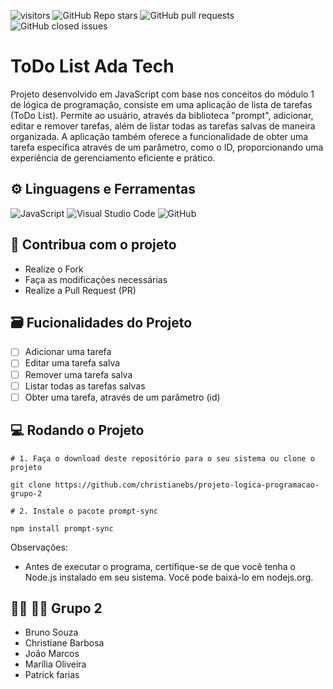 ![visitors](https://visitor-badge.laobi.icu/badge?page_id=christianebs.projeto-logica-programacao-grupo-2) ![GitHub Repo stars](https://img.shields.io/github/stars/christianebs/projeto-logica-programacao-grupo-2) ![GitHub pull requests](https://img.shields.io/github/issues-pr/christianebs/projeto-logica-programacao-grupo-2) ![GitHub closed issues](https://img.shields.io/github/issues-closed/christianebs/projeto-logica-programacao-grupo-2)

# ToDo List Ada Tech

Projeto desenvolvido em JavaScript com base nos conceitos do módulo 1 de lógica de programação, consiste em uma aplicação de lista de tarefas (ToDo List). Permite ao usuário, através da biblioteca "prompt", adicionar, editar e remover tarefas, além de listar todas as tarefas salvas de maneira organizada. A aplicação também oferece a funcionalidade de obter uma tarefa específica através de um parâmetro, como o ID, proporcionando uma experiência de gerenciamento eficiente e prático.

## 	:gear: Linguagens e Ferramentas

![JavaScript](https://img.shields.io/badge/javascript-0D1117.svg?style=for-the-badge&logo=javascript&logoColor=%23F7DF1E) ![Visual Studio Code](https://img.shields.io/badge/Visual%20Studio%20Code-0D1117.svg?style=for-the-badge&logo=visual-studio-code&logoColor=0078d7) ![GitHub](https://img.shields.io/badge/github-0D1117.svg?style=for-the-badge&logo=github&logoColor=white)

## :triangular_flag_on_post: Contribua com o projeto

- Realize o Fork
- Faça as modificações necessárias
- Realize a Pull Request (PR)

## :card_file_box: Fucionalidades do Projeto

- [ ] Adicionar uma tarefa
- [ ] Editar uma tarefa salva
- [ ] Remover uma tarefa salva
- [ ] Listar todas as tarefas salvas
- [ ] Obter uma tarefa, através de um parâmetro (id)

## :computer: Rodando o Projeto

```shell
# 1. Faça o download deste repositório para o seu sistema ou clone o projeto

git clone https://github.com/christianebs/projeto-logica-programacao-grupo-2

# 2. Instale o pacote prompt-sync

npm install prompt-sync
```
Observações:

- Antes de executar o programa, certifique-se de que você tenha o Node.js instalado em seu sistema. Você pode baixá-lo em nodejs.org.

## :woman_technologist: :man_technologist: Grupo 2

- Bruno Souza
- Christiane Barbosa
- João Marcos
- Marília Oliveira
- Patrick farias